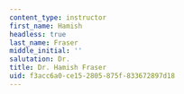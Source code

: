 ```yaml
---
content_type: instructor
first_name: Hamish
headless: true
last_name: Fraser
middle_initial: ''
salutation: Dr.
title: Dr. Hamish Fraser
uid: f3acc6a0-ce15-2805-875f-833672897d18
---
```

